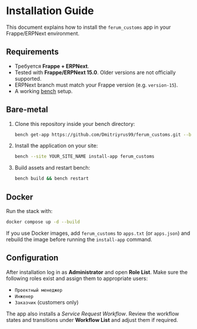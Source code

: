 # Installation Guide

This document explains how to install the `ferum_customs` app in your Frappe/ERPNext environment.

## Requirements

- Требуется **Frappe + ERPNext**.
- Tested with **Frappe/ERPNext 15.0**. Older versions are not officially supported.
- ERPNext branch must match your Frappe version (e.g. `version-15`).
- A working [bench](https://github.com/frappe/bench) setup.

## Bare-metal

1. Clone this repository inside your bench directory:
   ```bash
   bench get-app https://github.com/Dmitriyrus99/ferum_customs.git --branch main
   ```
2. Install the application on your site:
   ```bash
   bench --site YOUR_SITE_NAME install-app ferum_customs
   ```
3. Build assets and restart bench:
   ```bash
   bench build && bench restart
   ```
## Docker

Run the stack with:
```bash
docker compose up -d --build
```


If you use Docker images, add `ferum_customs` to `apps.txt` (or `apps.json`) and rebuild the image before running the `install-app` command.

## Configuration

After installation log in as **Administrator** and open **Role List**. Make sure the following roles exist and assign them to appropriate users:

- `Проектный менеджер`
- `Инженер`
- `Заказчик` (customers only)

The app also installs a *Service Request Workflow*. Review the workflow states and transitions under **Workflow List** and adjust them if required.
